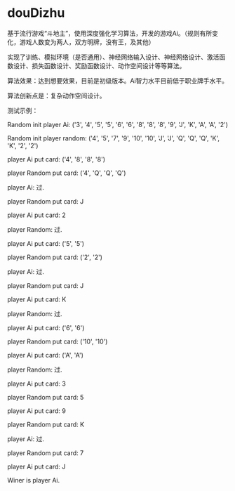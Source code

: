 # douDizhu

基于流行游戏“斗地主”，使用深度强化学习算法，开发的游戏Ai。（规则有所变化，游戏人数变为两人，双方明牌，没有王，及其他）

实现了训练、模拟环境（是否通用）、神经网络输入设计、神经网络设计、激活函数设计、损失函数设计、奖励函数设计、动作空间设计等等算法。

算法效果：达到想要效果，目前是初级版本。Ai智力水平目前低于职业牌手水平。

算法创新点是：复杂动作空间设计。

测试示例：


Random init player Ai: ('3', '4', '5', '5', '6', '6', '8', '8', '8', '9', 'J', 'K', 'A', 'A', '2')

Random init player random: ('4', '5', '7', '9', '10', '10', 'J', 'J', 'Q', 'Q', 'Q', 'K', 'K', '2', '2')

player Ai  put card: ('4', '8', '8', '8')

player Random put card: ('4', 'Q', 'Q', 'Q')

player Ai:  过.

player Random put card: J

player Ai  put card: 2

player Random:  过.

player Ai  put card: ('5', '5')

player Random put card: ('2', '2')

player Ai:  过.

player Random put card: J

player Ai  put card: K

player Random:  过.

player Ai  put card: ('6', '6')

player Random put card: ('10', '10')

player Ai  put card: ('A', 'A')

player Random:  过.

player Ai  put card: 3

player Random put card: 5

player Ai  put card: 9

player Random put card: K

player Ai:  过.

player Random put card: 7

player Ai  put card: J

Winer is player Ai.

